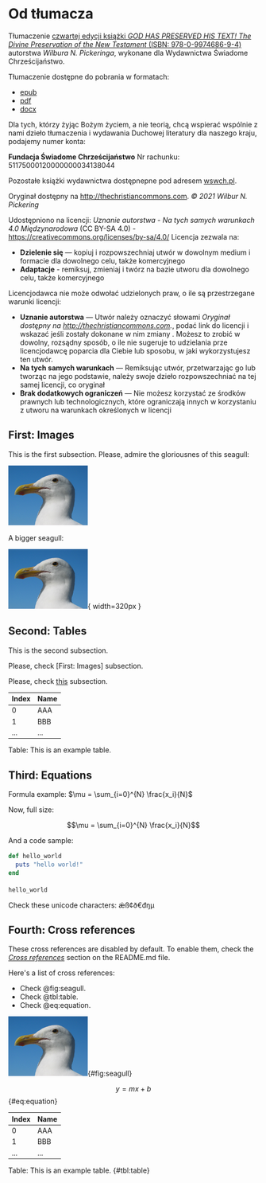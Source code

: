 # Od tłumacza

Tłumaczenie [czwartej edycji książki _GOD HAS PRESERVED HIS TEXT! The Divine Preservation of the New Testament_ (ISBN: 978-0-9974686-9-4)](https://github.com/tometchy/BogZachowalSwojTekst/blob/master/God-Has-Preserved-His-Text-4th.pdf) autorstwa _Wilbura N. Pickeringa_, wykonane dla Wydawnictwa Świadome Chrześcijaństwo.


Tłumaczenie dostępne do pobrania w formatach:
 - [epub](https://github.com/tometchy/BogZachowalSwojTekst/raw/refs/heads/master/build/epub/BogZachowalSwojTekst.epub)
 - [pdf](https://github.com/tometchy/BogZachowalSwojTekst/raw/refs/heads/master/build/pdf/BogZachowalSwojTekst.pdf)
 - [docx](https://github.com/tometchy/BogZachowalSwojTekst/raw/refs/heads/master/build/docx/BogZachowalSwojTekst.docx)

Dla tych, którzy żyjąc Bożym życiem, a nie teorią, chcą wspierać wspólnie z nami dzieło tłumaczenia i wydawania Duchowej literatury dla naszego kraju, podajemy numer konta:

**Fundacja Świadome Chrześcijaństwo**
Nr rachunku: 51175000120000000034138044

Pozostałe książki wydawnictwa dostępnepne pod adresem [wswch.pl](https://www.wswch.pl/).

Oryginał dostępny na http://thechristiancommons.com. _© 2021 Wilbur N. Pickering_ 

Udostępniono na licencji: _Uznanie autorstwa - Na tych samych warunkach 4.0 Międzynarodowa_ (CC BY-SA 4.0) - https://creativecommons.org/licenses/by-sa/4.0/
Licencja zezwala na:
 - **Dzielenie się** — kopiuj i rozpowszechniaj utwór w dowolnym medium i formacie dla dowolnego celu, także komercyjnego
 - **Adaptacje** - remiksuj, zmieniaj i twórz na bazie utworu dla dowolnego celu, także komercyjnego

 Licencjodawca nie może odwołać udzielonych praw, o ile są przestrzegane warunki licencji:
  - **Uznanie autorstwa** — Utwór należy oznaczyć słowami _Oryginał dostępny na http://thechristiancommons.com._, podać link do licencji i wskazać jeśli zostały dokonane w nim zmiany . Możesz to zrobić w dowolny, rozsądny sposób, o ile nie sugeruje to udzielania prze licencjodawcę poparcia dla Ciebie lub sposobu, w jaki wykorzystujesz ten utwór.
  - **Na tych samych warunkach** — Remiksując utwór, przetwarzając go lub tworząc na jego podstawie, należy swoje dzieło rozpowszechniać na tej samej licencji, co oryginał
  - **Brak dodatkowych ograniczeń** — Nie możesz korzystać ze środków prawnych lub technologicznych, które ograniczają innych w korzystaniu z utworu na warunkach określonych w licencji

## First: Images

This is the first subsection. Please, admire the gloriousnes of this seagull:

![A cool seagull.](images/seagull.png)

A bigger seagull:

![A cool big seagull.](images/seagull.png){ width=320px }

## Second: Tables

This is the second subsection.


Please, check [First: Images] subsection.

Please, check [this](#first-images) subsection.

| Index | Name |
| ----- | ---- |
| 0     | AAA  |
| 1     | BBB  |
| ...   | ...  |

Table: This is an example table.

## Third: Equations

Formula example: $\mu = \sum_{i=0}^{N} \frac{x_i}{N}$

Now, full size:

$$\mu = \sum_{i=0}^{N} \frac{x_i}{N}$$

And a code sample:

```rb
def hello_world
  puts "hello world!"
end

hello_world
```

Check these unicode characters: ǽß¢ð€đŋμ

## Fourth: Cross references

These cross references are disabled by default. To enable them, check the
_[Cross references](https://github.com/wikiti/pandoc-book-template#cross-references)_
section on the README.md file.

Here's a list of cross references:

- Check @fig:seagull.
- Check @tbl:table.
- Check @eq:equation.

![A cool seagull](images/seagull.png){#fig:seagull}

$$ y = mx + b $$ {#eq:equation}

| Index | Name |
| ----- | ---- |
| 0     | AAA  |
| 1     | BBB  |
| ...   | ...  |

Table: This is an example table. {#tbl:table}
